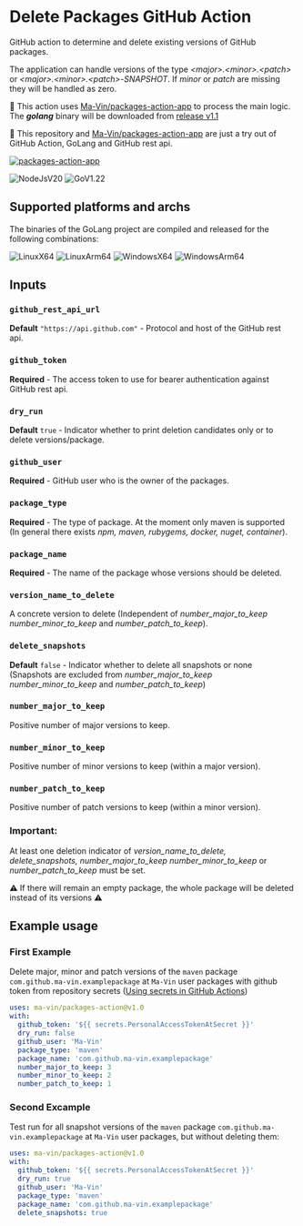 # Delete Packages GitHub Action

GitHub action to determine and delete existing versions of GitHub packages.

The application can handle versions of the type *&lt;major&gt;.&lt;minor&gt;.&lt;patch&gt;* or
*&lt;major&gt;.&lt;minor&gt;.&lt;patch&gt;-SNAPSHOT*. If *minor* or *patch* are missing they will be handled as zero.

:rocket: This action uses [Ma-Vin/packages-action-app](https://github.com/Ma-Vin/packages-action-app) to process the main logic. The ***golang*** binary will be downloaded from [release v1.1](https://github.com/Ma-Vin/packages-action-app/releases/tag/v1.1)

🐤 This repository and [Ma-Vin/packages-action-app](https://github.com/Ma-Vin/packages-action-app) are just a try out of GitHub Action, GoLang and GitHub rest api.

[![packages-action-app](https://img.shields.io/badge/Ma--Vin//packages--action--app-v1.1-geen?logo=github)](https://github.com/Ma-Vin/packages-action-app/releases/tag/v1.1)


![NodeJsV20](https://img.shields.io/badge/Node.js-v20-geen?logo=nodedotjs)
![GoV1.22](https://img.shields.io/badge/Go-v1.22-blue?logo=go)


## Supported platforms and archs
The binaries of the GoLang project are compiled and released for the following combinations:

![LinuxX64](https://img.shields.io/badge/Linux-x64-yellow?logo=linux) ![LinuxArm64](https://img.shields.io/badge/Linux-arm64-yellow?logo=linux)
![WindowsX64](https://img.shields.io/badge/Windows-x64-blue?logo=windows) ![WindowsArm64](https://img.shields.io/badge/Windows-arm64-blue?logo=windows)


## Inputs

### `github_rest_api_url`
 **Default** `"https://api.github.com"` - Protocol and host of the GitHub rest api.

### `github_token`
**Required**  - The access token to use for bearer authentication against GitHub rest api.

### `dry_run`
**Default** `true` - Indicator whether to print deletion candidates only or to delete versions/package.

### `github_user`
**Required**  - GitHub user who is the owner of the packages.

### `package_type`
**Required**  - The type of package. At the moment only maven is supported (In general there exists *npm, maven, rubygems, docker, nuget, container*).

### `package_name`
**Required**  - The name of the package whose versions should be deleted.

### `version_name_to_delete`
A concrete version to delete (Independent of *number_major_to_keep number_minor_to_keep* and *number_patch_to_keep*).

### `delete_snapshots`
**Default** `false` - Indicator whether to delete all snapshots or none (Snapshots are excluded from *number_major_to_keep number_minor_to_keep* and *number_patch_to_keep*)

### `number_major_to_keep`
Positive number of major versions to keep.

### `number_minor_to_keep`
Positive number of minor versions to keep (within a major version).

### `number_patch_to_keep`
Positive number of patch versions to keep (within a minor version).

### Important:
At least one deletion indicator of *version_name_to_delete, delete_snapshots, number_major_to_keep number_minor_to_keep* or *number_patch_to_keep* must be set.

:warning: If there will remain an empty package, the whole package will be deleted instead of its versions :warning:


## Example usage

### First Example

Delete major, minor and patch versions of the `maven` package `com.github.ma-vin.examplepackage` at `Ma-Vin` user 
packages with github token from repository secrets ([Using secrets in GitHub Actions](https://docs.github.com/en/actions/security-guides/using-secrets-in-github-actions))

```yaml
uses: ma-vin/packages-action@v1.0
with:
  github_token: '${{ secrets.PersonalAccessTokenAtSecret }}'
  dry_run: false
  github_user: 'Ma-Vin'
  package_type: 'maven'
  package_name: 'com.github.ma-vin.examplepackage'
  number_major_to_keep: 3
  number_minor_to_keep: 2
  number_patch_to_keep: 1
```


### Second Excample

Test run for all snapshot versions of the `maven` package `com.github.ma-vin.examplepackage` at `Ma-Vin` user 
packages, but without deleting them:

```yaml
uses: ma-vin/packages-action@v1.0
with:
  github_token: '${{ secrets.PersonalAccessTokenAtSecret }}'
  dry_run: true
  github_user: 'Ma-Vin'
  package_type: 'maven'
  package_name: 'com.github.ma-vin.examplepackage'
  delete_snapshots: true
```